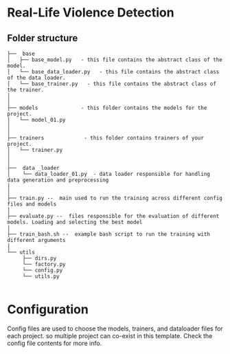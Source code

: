 
# Real-Life Violence Detection


Folder structure
--------------

```
├──  base
│   ├── base_model.py   - this file contains the abstract class of the model.
│   └── base_data_loader.py   - this file contains the abstract class of the data loader.
│   └── base_trainer.py   - this file contains the abstract class of the trainer.
│
│
├── models              - this folder contains the models for the project.
│   └── model_01.py
│
│
├── trainers             - this folder contains trainers of your project.
│   └── trainer.py
│   
│  
├──  data _loader  
│    └── data_loader_01.py  - data loader responsible for handling data generation and preprocessing
│
│
├── train.py --  main used to run the training across different config files and models
│
├── evaluate.py --  files responsible for the evaluation of different models. Loading and selecting the best model
│ 
├── train_bash.sh --  example bash script to run the training with different arguments
│
└── utils
     ├── dirs.py
     └── factory.py
     └── config.py
     └── utils.py


```

# Configuration
Config files are used to choose the models, trainers, and dataloader files for each project. so multiple project can co-exist in this template.
Check the config file contents for more info.


 